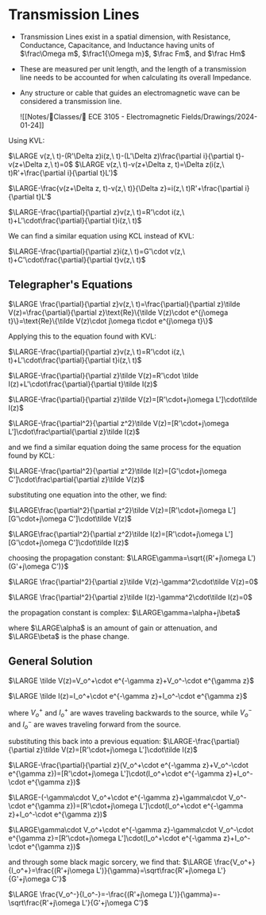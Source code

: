 # Transmission Lines

- Transmission Lines exist in a spatial dimension, with Resistance, Conductance, Capacitance, and Inductance having units of $\frac\Omega m$, $\frac1{\Omega m}$, $\frac Fm$, and $\frac Hm$
- These are measured per unit length, and the length of a transmission line needs to be accounted for when calculating its overall Impedance.
- Any structure or cable that guides an electromagnetic wave can be considered a transmission line.
  
  ![[Notes/📓Classes/📁 ECE 3105 - Electromagnetic Fields/Drawings/2024-01-24]]
  
Using KVL:

$\LARGE v(z,\ t)-(R'\Delta z)i(z,\ t)-(L'\Delta z)\frac{\partial i}{\partial t}-v(z+\Delta z,\ t)=0$
$\LARGE v(z,\ t)-v(z+\Delta z, t)=\Delta z(i(z,\ t)R'+\frac{\partial i}{\partial t}L')$

$\LARGE-\frac{v(z+\Delta z, t)-v(z,\ t)}{\Delta z}=i(z,\ t)R'+\frac{\partial i}{\partial t}L'$

$\LARGE-\frac{\partial}{\partial z}v(z,\ t)=R'\cdot i(z,\ t)+L'\cdot\frac{\partial}{\partial t}i(z,\ t)$ 

We can find a similar equation using KCL instead of KVL:

$\LARGE-\frac{\partial}{\partial z}i(z,\ t)=G'\cdot v(z,\ t)+C'\cdot\frac{\partial}{\partial t}v(z,\ t)$

## Telegrapher's Equations

$\LARGE \frac{\partial}{\partial z}v(z,\ t)=\frac{\partial}{\partial z}\tilde V(z)=\frac{\partial}{\partial z}\text{Re}\{\tilde V(z)\cdot e^{j\omega t}\}=\text{Re}\{\tilde V(z)\cdot j\omega t\cdot e^{j\omega t}\}$

Applying this to the equation found with KVL:

$\LARGE-\frac{\partial}{\partial z}v(z,\ t)=R'\cdot i(z,\ t)+L'\cdot\frac{\partial}{\partial t}i(z,\ t)$ 

$\LARGE-\frac{\partial}{\partial z}\tilde V(z)=R'\cdot \tilde I(z)+L'\cdot\frac{\partial}{\partial t}\tilde I(z)$

$\LARGE-\frac{\partial}{\partial z}\tilde V(z)=[R'\cdot+j\omega L']\cdot\tilde I(z)$

$\LARGE-\frac{\partial^2}{\partial z^2}\tilde V(z)=[R'\cdot+j\omega L']\cdot\frac\partial{\partial z}\tilde I(z)$

and we find a similar equation doing the same process for the equation found by KCL:

$\LARGE-\frac{\partial^2}{\partial z^2}\tilde I(z)=[G'\cdot+j\omega C']\cdot\frac\partial{\partial z}\tilde V(z)$

substituting one equation into the other, we find:

$\LARGE\frac{\partial^2}{\partial z^2}\tilde V(z)=[R'\cdot+j\omega L'][G'\cdot+j\omega C']\cdot\tilde V(z)$

$\LARGE\frac{\partial^2}{\partial z^2}\tilde I(z)=[R'\cdot+j\omega L'][G'\cdot+j\omega C']\cdot\tilde I(z)$

choosing the propagation constant:
$\LARGE\gamma=\sqrt{(R'+j\omega L')(G'+j\omega C')}$

$\LARGE \frac{\partial^2}{\partial z}\tilde V(z)-\gamma^2\cdot\tilde V(z)=0$

$\LARGE \frac{\partial^2}{\partial z}\tilde I(z)-\gamma^2\cdot\tilde I(z)=0$

the propagation constant is complex:
$\LARGE\gamma=\alpha+j\beta$

where $\LARGE\alpha$ is an amount of gain or attenuation, and $\LARGE\beta$ is the phase change.

## General Solution

$\LARGE \tilde V(z)=V_o^+\cdot e^{-\gamma z}+V_o^-\cdot e^{\gamma z}$

$\LARGE \tilde I(z)=I_o^+\cdot e^{-\gamma z}+I_o^-\cdot e^{\gamma z}$

where $V_o^+$ and $I_o^+$ are waves traveling backwards to the source, while $V_o^-$ and $I_o^-$ are waves traveling forward from the source.

substituting this back into a previous equation:
$\LARGE-\frac{\partial}{\partial z}\tilde V(z)=[R'\cdot+j\omega L']\cdot\tilde I(z)$

$\LARGE-\frac{\partial}{\partial z}(V_o^+\cdot e^{-\gamma z}+V_o^-\cdot e^{\gamma z})=[R'\cdot+j\omega L']\cdot(I_o^+\cdot e^{-\gamma z}+I_o^-\cdot e^{\gamma z})$

$\LARGE-(-\gamma\cdot V_o^+\cdot e^{-\gamma z}+\gamma\cdot V_o^-\cdot e^{\gamma z})=[R'\cdot+j\omega L']\cdot(I_o^+\cdot e^{-\gamma z}+I_o^-\cdot e^{\gamma z})$

$\LARGE\gamma\cdot V_o^+\cdot e^{-\gamma z}-\gamma\cdot V_o^-\cdot e^{\gamma z}=[R'\cdot+j\omega L']\cdot(I_o^+\cdot e^{-\gamma z}+I_o^-\cdot e^{\gamma z})$

and through some black magic sorcery, we find that:
$\LARGE \frac{V_o^+}{I_o^+}=\frac{(R'+j\omega L')}{\gamma}=\sqrt\frac{R'+j\omega L'}{G'+j\omega C'}$

$\LARGE \frac{V_o^-}{I_o^-}=-\frac{(R'+j\omega L')}{\gamma}=-\sqrt\frac{R'+j\omega L'}{G'+j\omega C'}$

